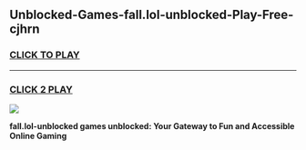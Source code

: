 
## Unblocked-Games-fall.lol-unblocked-Play-Free-cjhrn
<h3>
<a href="https://premium76.site?title=fall.lol-unblocked&ref=19M">CLICK TO PLAY</a></h3>
<hr>

<h3>
<a href="https://premium76.site?title=fall.lol-unblocked&ref=19M">CLICK 2 PLAY</a>
  
</h3>

<a href="https://premium76.site?title=fall.lol-unblocked&ref=19M"><img src="https://clearcache.store/games.png"></a>


**fall.lol-unblocked games unblocked: Your Gateway to Fun and Accessible Online Gaming**
